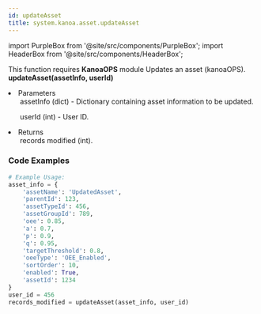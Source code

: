 ```yaml
---
id: updateAsset
title: system.kanoa.asset.updateAsset
---
```


import PurpleBox from '@site/src/components/PurpleBox';
import HeaderBox from '@site/src/components/HeaderBox';

<PurpleBox>This function requires <b>KanoaOPS</b> module</PurpleBox>
<HeaderBox header="Description">Updates an asset (kanoaOPS).</HeaderBox>
<HeaderBox header="Syntax">
    <b>updateAsset(assetInfo, userId)</b>
    <li> Parameters <br />
        <ul>assetInfo (dict) - Dictionary containing asset information to be updated.</ul>
        <ul>userId (int) - User ID.</ul>
    </li>
    <li> Returns <br />
        <ul>records modified (int).</ul>
    </li>
</HeaderBox>

### Code Examples

```python
# Example Usage:
asset_info = {
    'assetName': 'UpdatedAsset',
    'parentId': 123,
    'assetTypeId': 456,
    'assetGroupId': 789,
    'oee': 0.85,
    'a': 0.7,
    'p': 0.9,
    'q': 0.95,
    'targetThreshold': 0.8,
    'oeeType': 'OEE_Enabled',
    'sortOrder': 10,
    'enabled': True,
    'assetId': 1234
}
user_id = 456
records_modified = updateAsset(asset_info, user_id)

